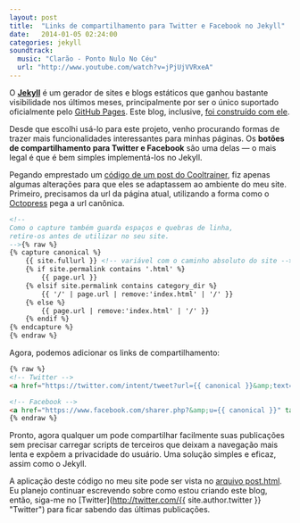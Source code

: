 ```yaml
---
layout: post
title:  "Links de compartilhamento para Twitter e Facebook no Jekyll"
date:   2014-01-05 02:24:00
categories: jekyll
soundtrack:
  music: "Clarão - Ponto Nulo No Céu"
  url: "http://www.youtube.com/watch?v=jPjUjVVRxeA"
---
```


O **[Jekyll](http://jekyllrb.com "Jekyll")** é um gerador de sites e blogs estáticos que ganhou bastante visibilidade nos últimos meses, principalmente por ser o único suportado oficialmente pelo [GitHub Pages](http://pages.github.com "GitHub Pages"). Este blog, inclusive, [foi construído com ele](https://github.com/hugobessaa/hugobessa "Código fonte deste blog").

Desde que escolhi usá-lo para este projeto, venho procurando formas de trazer mais funcionalidades interessantes para minhas páginas. Os **botões de compartilhamento para Twitter e Facebook** são uma delas — o mais legal é que é bem simples implementá-los no Jekyll.

Pegando emprestado um [código de um post do Cooltrainer](https://cooltrainer.org/2013/08/13/getting-social-with-jekyll/ "código de um post do Cooltrainer"), fiz apenas algumas alterações para que eles se adaptassem ao ambiente do meu site. Primeiro, precisamos da url da página atual, utilizando a forma como o [Octopress](http://octopress.org "Octopress") pega a url canônica.

```html
<!--
Como o capture também guarda espaços e quebras de linha,
retire-os antes de utilizar no seu site.
-->{% raw %}
{% capture canonical %}
    {{ site.fullurl }} <!-- variável com o caminho absoluto do site -->
    {% if site.permalink contains '.html' %}
        {{ page.url }}
    {% elsif site.permalink contains category_dir %}
        {{ '/' | page.url | remove:'index.html' | '/' }}
    {% else %}
        {{ page.url | remove:'index.html' | '/' }}
    {% endif %}
{% endcapture %}
{% endraw %}
```

Agora, podemos adicionar os links de compartilhamento:

```html
{% raw %}
<!-- Twitter -->
<a href="https://twitter.com/intent/tweet?url={{ canonical }}&amp;text={% if page.title %}{{ page.title | escape | truncate:100 | replace:' ','%20' }}{% else %}{{ site.title | escape | truncate:100 | replace:' ','%20' }}{% endif %}&amp;via={{ site.author.twitter }}" target="_blank" class="icon-twitter-share"></a>

<!-- Facebook -->
<a href="https://www.facebook.com/sharer.php?&amp;u={{ canonical }}" target="_blank" class="icon-facebook-share"></a>
{% endraw %}
```

Pronto, agora qualquer um pode compartilhar facilmente suas publicações sem precisar carregar scripts de terceiros que deixam a navegação mais lenta e expõem a privacidade do usuário. Uma solução simples e eficaz, assim como o Jekyll.

A aplicação deste código no meu site pode ser vista no [arquivo post.html](https://github.com/hugobessaa/hugobessa/blob/master/app/_layouts/post.html "arquivo post.html"). Eu planejo continuar escrevendo sobre como estou criando este blog, então, siga-me no [Twitter](http://twitter.com/{{ site.author.twitter }} "Twitter") para ficar sabendo das últimas publicações.